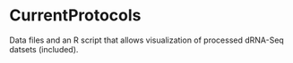 # CurrentProtocols

Data files and an R script that allows visualization of processed dRNA-Seq datsets (included). 

